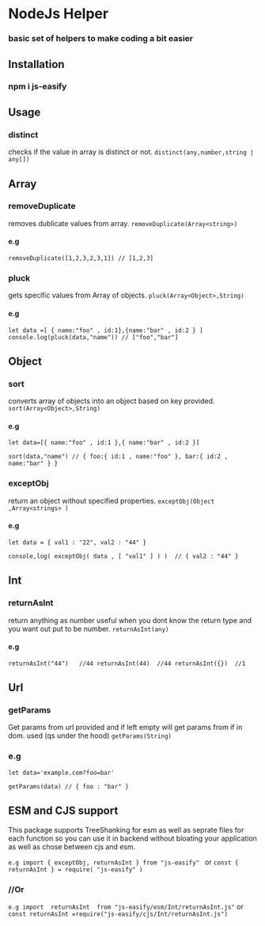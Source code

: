# NodeJs Helper

### basic set of helpers to make coding a bit easier 

## Installation

### npm i js-easify

## Usage



### distinct
checks if the value in array is distinct or not.
``` distinct(any,number,string | any[]) ```

## Array

### removeDuplicate  
 removes dublicate values from array.
 ``` removeDuplicate(Array<string>) ```
#### e.g 
``` removeDuplicate([1,2,3,2,3,1]) // [1,2,3]    ```

### pluck 
gets specific values from Array of objects.
``` pluck(Array<Object>,String)  ```

#### e.g
``` let data =[ { name:"foo" , id:1},{name:"bar" , id:2 } ]  ```
``` console.log(pluck(data,"name")) // ["foo","bar"]  ```

## Object

### sort 
 converts array of objects into an object based on key provided.
 ``` sort(Array<Object>,String) ```
#### e.g 
``` let data=[{ name:"foo" , id:1 },{ name:"bar" , id:2 }] ```

``` sort(data,"name") // { foo:{ id:1 , name:"foo" }, bar:{ id:2 , name:"bar" } }   ```


### exceptObj 
 return an object without specified properties.
``` exceptObj(Object ,Array<strings> ) ```

#### e.g
``` let data = { val1 : "22", val2 : "44" } ```

``` console,log( exceptObj( data , [ "val1" ] ) )  // { val2 : "44" } ```

## Int

### returnAsInt 
 return anything as number useful when you dont know the return type and you want out put to be number.
``` returnAsInt(any) ```

#### e.g
``` returnAsInt("44")   //44 returnAsInt(44)  //44 returnAsInt({})  //1 ```

## Url
### getParams 
 Get params from url provided and if left empty will get params from if in dom. used (qs under the hood)
 ``` getParams(String) ```
### e.g 
``` let data='example.com?foo=bar' ```

``` getParams(data) // { foo : "bar" }   ```



## ESM and CJS support
This package supports TreeShanking for esm as well as seprate files for each function so you can use it in backend without bloating your application as well as chose between cjs and esm.

```e.g import { exceptObj, returnAsInt } from "js-easify" ```  or  ``` const { returnAsInt } = require( "js-easify" ) ```
### //Or 
``` e.g import  returnAsInt  from "js-easify/esm/Int/returnAsInt.js" ```
or 
``` const returnAsInt =require("js-easify/cjs/Int/returnAsInt.js") ```